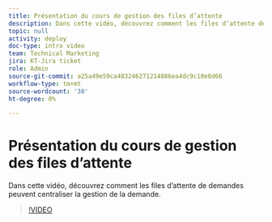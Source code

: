```yaml
---
title: Présentation du cours de gestion des files d’attente
description: Dans cette vidéo, découvrez comment les files d’attente de demandes peuvent centraliser la gestion de la demande.
topic: null
activity: deploy
doc-type: intro video
team: Technical Marketing
jira: KT-Jira ticket
role: Admin
source-git-commit: a25a49e59ca483246271214886ea4dc9c10e8d66
workflow-type: tm+mt
source-wordcount: '30'
ht-degree: 0%

---
```


# Présentation du cours de gestion des files d’attente

Dans cette vidéo, découvrez comment les files d’attente de demandes peuvent centraliser la gestion de la demande.

>[!VIDEO](https://video.tv.adobe.com/v/335219/?quality=12&learn=on)
